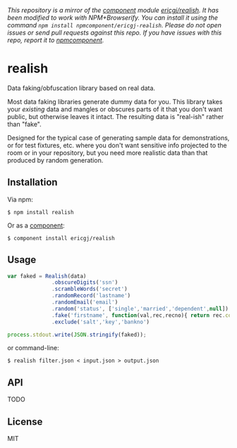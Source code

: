 *This repository is a mirror of the [component](http://component.io) module [ericgj/realish](http://github.com/ericgj/realish). It has been modified to work with NPM+Browserify. You can install it using the command `npm install npmcomponent/ericgj-realish`. Please do not open issues or send pull requests against this repo. If you have issues with this repo, report it to [npmcomponent](https://github.com/airportyh/npmcomponent).*

# realish

  Data faking/obfuscation library based on real data.

  Most data faking libraries generate dummy data for you. This library
  takes your _existing_ data and mangles or obscures parts of it that
  you don't want public, but otherwise leaves it intact. The resulting
  data is "real-ish" rather than "fake".

  Designed for the typical case of generating sample data for 
  demonstrations, or for test fixtures, etc. where you don't want 
  sensitive info projected to the room or in your repository, but you
  need more realistic data than that produced by random generation.

## Installation

  Via npm:

    $ npm install realish

  Or as a [component][component]:
  
    $ component install ericgj/realish

## Usage

```javascript
var faked = Realish(data)
              .obscureDigits('ssn')
              .scrambleWords('secret')
              .randomRecord('lastname')
              .randomEmail('email')
              .random('status', ['single','married','dependent',null])
              .fake('firstname', function(val,rec,recno){ return rec.codename; })
              .exclude('salt','key','bankno')

process.stdout.write(JSON.stringify(faked));
```

or command-line:

    $ realish filter.json < input.json > output.json

## API

TODO

## License

  MIT

[component]: https://github.com/component/component
